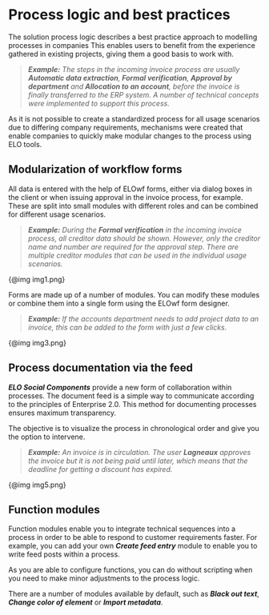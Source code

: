<h1>Process logic and best practices</h1>
<p>The solution process logic describes a best practice approach to modelling processes in companies This enables users to benefit from the experience gathered in existing projects, giving them a good basis to work with.</p>
<blockquote>
<p><span
style='font-weight:bold;font-style:italic'>Example:</span><span
style='font-style:italic'> The steps in the incoming invoice process are usually </span><span
style='font-weight:bold;font-style:italic'>Automatic data extraction</span><span
style='font-style:italic'>,</span><span style='font-weight:bold;font-style:
italic'> Formal verification</span><span style='font-style:italic'>,</span><span
style='font-weight:bold;font-style:italic'>&nbsp;Approval by department</span><span
style='font-style:italic'> and</span><span style='font-weight:bold;font-style:
italic'> Allocation to an account</span><span style='font-style:italic'>, before the invoice is finally transferred to the ERP system. A number of technical concepts were implemented to support this process. </span></p>
</blockquote>
<p>As it is not possible to create a standardized process for all usage scenarios due to differing company requirements, mechanisms were created that enable companies to quickly make modular changes to the process using ELO tools.</p>
<h2>Modularization of workflow forms</h2>
<p>All data is entered with the help of ELOwf forms, either via dialog boxes in the client or when issuing approval in the invoice process, for example. These are split into small modules with different roles and can be combined for different usage scenarios.</p>
<blockquote>
<p><span
style='font-weight:bold;font-style:italic'>Example:</span><span
style='font-style:italic'> During the </span><span
style='font-weight:bold;font-style:italic'>Formal verification</span><span
style='font-style:italic'> in the incoming invoice process, all creditor data should be shown. However, only the creditor name and number are required for the approval step. There are multiple creditor modules that can be used in the individual usage scenarios.</span></p>
</blockquote>
<p>{@img img1.png}</p>
<p>Forms are made up of a number of modules. You can modify these modules or combine them into a single form using the ELOwf form designer.</p>
<blockquote>
<p><span
style='font-weight:bold;font-style:italic'>Example:</span><span
style='font-style:italic'> If the accounts department needs to add project data to an invoice, this can be added to the form with just a few clicks.</p>
</blockquote>
<p>{@img img3.png}</p>
<h2>Process documentation via the feed</h2>
<p><span
style='font-weight:bold;font-style:italic'>ELO Social Components</span> provide a new form of collaboration within processes. The document feed is a simple way to communicate according to the principles of Enterprise 2.0. This method for documenting processes ensures maximum transparency.</p>
<p>The objective is to visualize the process in chronological order and give you the option to intervene.</p>
<blockquote>
<p><span
style='font-weight:bold;font-style:italic'>Example:</span><span
style='font-style:italic'> An invoice is in circulation. The user </span><span
style='font-weight:bold;font-style:italic'>Lagneaux</span><span
style='font-style:italic'> approves the invoice but it is not being paid until later, which means that the deadline for getting a discount has expired.</span></p>
</blockquote>
<p>{@img img5.png}</p>
<h2>Function modules</h2>
<p>Function modules enable you to integrate technical sequences into a process in order to be able to respond to customer requirements faster. For example, you can add your own <span
style='font-weight:bold;font-style:italic'>Create feed entry</span> module to enable you to write feed posts within a process.</p>
<p>As you are able to configure functions, you can do without scripting when you need to make minor adjustments to the process logic.</p>
<p>There are a number of modules available by default, such as <span
style='font-weight:bold;font-style:italic'>Black out text</span>, <span
style='font-weight:bold;font-style:italic'>Change color of element</span> or <span
style='font-weight:bold;font-style:italic'>Import metadata</span>.</p>
